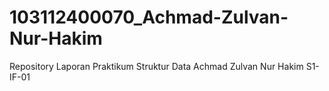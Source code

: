 # 103112400070_Achmad-Zulvan-Nur-Hakim
Repository Laporan Praktikum Struktur Data Achmad Zulvan Nur Hakim S1-IF-01
